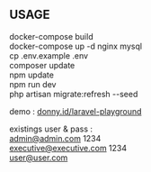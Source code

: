 ## USAGE
docker-compose build<br />
docker-compose up -d nginx mysql<br />
cp .env.example .env<br />
composer update<br />
npm update<br />
npm run dev<br />
php artisan migrate:refresh --seed<br />

demo : [donny.id/laravel-playground](https://donny.id/laravel-playground)<br />

existings user & pass :<br />
admin@admin.com 1234<br />
executive@executive.com 1234<br />
user@user.com<br />